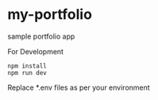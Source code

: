 # my-portfolio
sample portfolio app

For Development
~~~
npm install
npm run dev
~~~

Replace *.env files as per your environment
